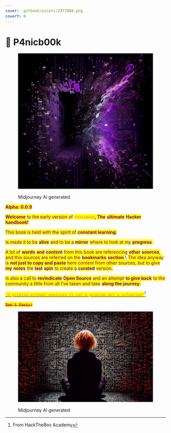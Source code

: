 ```yaml
---
cover: .gitbook/assets/2377084.png
coverY: 0
---
```


# 🔮 P4nicb00k

<figure><img src=".gitbook/assets/Shremboat_purple_matrix_code_color_explosion_c755ddcc-0691-4c20-8014-6a17ca5ef284.png" alt=""><figcaption><p>Midjourney AI generated</p></figcaption></figure>

<mark style="color:purple;">**Alpha: 0.0.9**</mark>

<mark style="color:purple;">**Welcome**</mark> <mark style="color:purple;"></mark><mark style="color:purple;">to the early version of</mark> <mark style="color:orange;">**`P4n1cBook`**</mark><mark style="color:purple;">**, The**</mark> <mark style="color:purple;">**ultimate**</mark> <mark style="color:purple;">**Hacker**</mark> <mark style="color:purple;">**handbook!**</mark>&#x20;

<mark style="color:purple;">This book is held with the spirit of</mark> <mark style="color:purple;"></mark><mark style="color:purple;">**constant learning**</mark><mark style="color:purple;">.</mark>

<mark style="color:purple;">Is made it to be</mark> <mark style="color:purple;"></mark><mark style="color:purple;">**alive**</mark> <mark style="color:purple;"></mark><mark style="color:purple;">and to be a</mark> <mark style="color:purple;"></mark><mark style="color:purple;">**mirror**</mark> <mark style="color:purple;"></mark><mark style="color:purple;">where to look at my</mark> <mark style="color:purple;"></mark><mark style="color:purple;">**progress**</mark><mark style="color:purple;">.</mark>&#x20;

<mark style="color:purple;">A lot of</mark> <mark style="color:purple;"></mark><mark style="color:purple;">**words**</mark> <mark style="color:purple;">**and**</mark> <mark style="color:purple;">**content**</mark> <mark style="color:purple;"></mark><mark style="color:purple;">from this book are referencing</mark> <mark style="color:purple;"></mark><mark style="color:purple;">**other**</mark> <mark style="color:purple;">**sources**</mark><mark style="color:purple;">, and this sources are referred on the</mark> <mark style="color:purple;"></mark><mark style="color:purple;">**bookmarks**</mark> <mark style="color:purple;">**section**</mark><mark style="color:purple;">.</mark>\ <mark style="color:purple;">The idea anyway is</mark> <mark style="color:purple;"></mark><mark style="color:purple;">**not just to copy and paste**</mark> <mark style="color:purple;"></mark><mark style="color:purple;">here content from other sources, but to give</mark> <mark style="color:purple;"></mark><mark style="color:purple;">**my**</mark> <mark style="color:purple;">**notes**</mark> <mark style="color:purple;"></mark><mark style="color:purple;">the</mark> <mark style="color:purple;"></mark><mark style="color:purple;">**last**</mark> <mark style="color:purple;">**spin**</mark> <mark style="color:purple;"></mark><mark style="color:purple;">to create a</mark> <mark style="color:purple;"></mark><mark style="color:purple;">**curated**</mark> <mark style="color:purple;"></mark><mark style="color:purple;">version.</mark>

<mark style="color:purple;">Is also a call to</mark> <mark style="color:purple;"></mark><mark style="color:purple;">**revindicate**</mark> <mark style="color:purple;">**Open Source**</mark> <mark style="color:purple;"></mark><mark style="color:purple;">and an attempt</mark> <mark style="color:purple;"></mark><mark style="color:purple;">**to give back**</mark> <mark style="color:purple;"></mark><mark style="color:purple;">to the community a little from all I've taken and take</mark> <mark style="color:purple;"></mark><mark style="color:purple;">**along the journey.**</mark>

[_<mark style="color:orange;">**`"A problem without emotions is not a problem but a situation"`**</mark>_](#user-content-fn-1)[^1]

~~<mark style="color:red;">**`Don't Panic!`**</mark>~~&#x20;

<figure><img src=".gitbook/assets/Cubethulhu_colorful_cellular_automata_calligraphy_sony_a7_IV_ph_fd9a806d-5b02-44f6-ac9a-a6d84d9c20ca.png" alt=""><figcaption><p>Midjourney AI generated</p></figcaption></figure>





[^1]: From HackTheBox Academy
